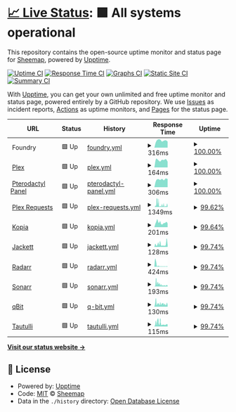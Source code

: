 # [📈 Live Status](https://Sheemap.github.io/snazcat-upptime): <!--live status--> **🟩 All systems operational**

This repository contains the open-source uptime monitor and status page for [Sheemap](https://Sheemap.github.io/snazcat-upptime), powered by [Upptime](https://github.com/upptime/upptime).

[![Uptime CI](https://github.com/Sheemap/snazcat-upptime/workflows/Uptime%20CI/badge.svg)](https://github.com/Sheemap/snazcat-upptime/actions?query=workflow%3A%22Uptime+CI%22)
[![Response Time CI](https://github.com/Sheemap/snazcat-upptime/workflows/Response%20Time%20CI/badge.svg)](https://github.com/Sheemap/snazcat-upptime/actions?query=workflow%3A%22Response+Time+CI%22)
[![Graphs CI](https://github.com/Sheemap/snazcat-upptime/workflows/Graphs%20CI/badge.svg)](https://github.com/Sheemap/snazcat-upptime/actions?query=workflow%3A%22Graphs+CI%22)
[![Static Site CI](https://github.com/Sheemap/snazcat-upptime/workflows/Static%20Site%20CI/badge.svg)](https://github.com/Sheemap/snazcat-upptime/actions?query=workflow%3A%22Static+Site+CI%22)
[![Summary CI](https://github.com/Sheemap/snazcat-upptime/workflows/Summary%20CI/badge.svg)](https://github.com/Sheemap/snazcat-upptime/actions?query=workflow%3A%22Summary+CI%22)

With [Upptime](https://upptime.js.org), you can get your own unlimited and free uptime monitor and status page, powered entirely by a GitHub repository. We use [Issues](https://github.com/Sheemap/snazcat-upptime/issues) as incident reports, [Actions](https://github.com/Sheemap/snazcat-upptime/actions) as uptime monitors, and [Pages](https://Sheemap.github.io/snazcat-upptime) for the status page.

<!--start: status pages-->
<!-- This summary is generated by Upptime (https://github.com/upptime/upptime) -->
<!-- Do not edit this manually, your changes will be overwritten -->
<!-- prettier-ignore -->
| URL | Status | History | Response Time | Uptime |
| --- | ------ | ------- | ------------- | ------ |
| <img alt="" src="https://icons.duckduckgo.com/ip3/null.ico" height="13"> Foundry | 🟩 Up | [foundry.yml](https://github.com/Sheemap/snazcat-upptime/commits/HEAD/history/foundry.yml) | <details><summary><img alt="Response time graph" src="./graphs/foundry/response-time-week.png" height="20"> 316ms</summary><br><a href="https://Sheemap.github.io/snazcat-upptime/history/foundry"><img alt="Response time 458" src="https://img.shields.io/endpoint?url=https%3A%2F%2Fraw.githubusercontent.com%2FSheemap%2Fsnazcat-upptime%2FHEAD%2Fapi%2Ffoundry%2Fresponse-time.json"></a><br><a href="https://Sheemap.github.io/snazcat-upptime/history/foundry"><img alt="24-hour response time 275" src="https://img.shields.io/endpoint?url=https%3A%2F%2Fraw.githubusercontent.com%2FSheemap%2Fsnazcat-upptime%2FHEAD%2Fapi%2Ffoundry%2Fresponse-time-day.json"></a><br><a href="https://Sheemap.github.io/snazcat-upptime/history/foundry"><img alt="7-day response time 316" src="https://img.shields.io/endpoint?url=https%3A%2F%2Fraw.githubusercontent.com%2FSheemap%2Fsnazcat-upptime%2FHEAD%2Fapi%2Ffoundry%2Fresponse-time-week.json"></a><br><a href="https://Sheemap.github.io/snazcat-upptime/history/foundry"><img alt="30-day response time 1124" src="https://img.shields.io/endpoint?url=https%3A%2F%2Fraw.githubusercontent.com%2FSheemap%2Fsnazcat-upptime%2FHEAD%2Fapi%2Ffoundry%2Fresponse-time-month.json"></a><br><a href="https://Sheemap.github.io/snazcat-upptime/history/foundry"><img alt="1-year response time 512" src="https://img.shields.io/endpoint?url=https%3A%2F%2Fraw.githubusercontent.com%2FSheemap%2Fsnazcat-upptime%2FHEAD%2Fapi%2Ffoundry%2Fresponse-time-year.json"></a></details> | <details><summary><a href="https://Sheemap.github.io/snazcat-upptime/history/foundry">100.00%</a></summary><a href="https://Sheemap.github.io/snazcat-upptime/history/foundry"><img alt="All-time uptime 99.86%" src="https://img.shields.io/endpoint?url=https%3A%2F%2Fraw.githubusercontent.com%2FSheemap%2Fsnazcat-upptime%2FHEAD%2Fapi%2Ffoundry%2Fuptime.json"></a><br><a href="https://Sheemap.github.io/snazcat-upptime/history/foundry"><img alt="24-hour uptime 100.00%" src="https://img.shields.io/endpoint?url=https%3A%2F%2Fraw.githubusercontent.com%2FSheemap%2Fsnazcat-upptime%2FHEAD%2Fapi%2Ffoundry%2Fuptime-day.json"></a><br><a href="https://Sheemap.github.io/snazcat-upptime/history/foundry"><img alt="7-day uptime 100.00%" src="https://img.shields.io/endpoint?url=https%3A%2F%2Fraw.githubusercontent.com%2FSheemap%2Fsnazcat-upptime%2FHEAD%2Fapi%2Ffoundry%2Fuptime-week.json"></a><br><a href="https://Sheemap.github.io/snazcat-upptime/history/foundry"><img alt="30-day uptime 99.73%" src="https://img.shields.io/endpoint?url=https%3A%2F%2Fraw.githubusercontent.com%2FSheemap%2Fsnazcat-upptime%2FHEAD%2Fapi%2Ffoundry%2Fuptime-month.json"></a><br><a href="https://Sheemap.github.io/snazcat-upptime/history/foundry"><img alt="1-year uptime 99.84%" src="https://img.shields.io/endpoint?url=https%3A%2F%2Fraw.githubusercontent.com%2FSheemap%2Fsnazcat-upptime%2FHEAD%2Fapi%2Ffoundry%2Fuptime-year.json"></a></details>
| <img alt="" src="https://icons.duckduckgo.com/ip3/snazcat.com.ico" height="13"> [Plex](http://snazcat.com:32400) | 🟩 Up | [plex.yml](https://github.com/Sheemap/snazcat-upptime/commits/HEAD/history/plex.yml) | <details><summary><img alt="Response time graph" src="./graphs/plex/response-time-week.png" height="20"> 164ms</summary><br><a href="https://Sheemap.github.io/snazcat-upptime/history/plex"><img alt="Response time 251" src="https://img.shields.io/endpoint?url=https%3A%2F%2Fraw.githubusercontent.com%2FSheemap%2Fsnazcat-upptime%2FHEAD%2Fapi%2Fplex%2Fresponse-time.json"></a><br><a href="https://Sheemap.github.io/snazcat-upptime/history/plex"><img alt="24-hour response time 127" src="https://img.shields.io/endpoint?url=https%3A%2F%2Fraw.githubusercontent.com%2FSheemap%2Fsnazcat-upptime%2FHEAD%2Fapi%2Fplex%2Fresponse-time-day.json"></a><br><a href="https://Sheemap.github.io/snazcat-upptime/history/plex"><img alt="7-day response time 164" src="https://img.shields.io/endpoint?url=https%3A%2F%2Fraw.githubusercontent.com%2FSheemap%2Fsnazcat-upptime%2FHEAD%2Fapi%2Fplex%2Fresponse-time-week.json"></a><br><a href="https://Sheemap.github.io/snazcat-upptime/history/plex"><img alt="30-day response time 531" src="https://img.shields.io/endpoint?url=https%3A%2F%2Fraw.githubusercontent.com%2FSheemap%2Fsnazcat-upptime%2FHEAD%2Fapi%2Fplex%2Fresponse-time-month.json"></a><br><a href="https://Sheemap.github.io/snazcat-upptime/history/plex"><img alt="1-year response time 283" src="https://img.shields.io/endpoint?url=https%3A%2F%2Fraw.githubusercontent.com%2FSheemap%2Fsnazcat-upptime%2FHEAD%2Fapi%2Fplex%2Fresponse-time-year.json"></a></details> | <details><summary><a href="https://Sheemap.github.io/snazcat-upptime/history/plex">100.00%</a></summary><a href="https://Sheemap.github.io/snazcat-upptime/history/plex"><img alt="All-time uptime 99.66%" src="https://img.shields.io/endpoint?url=https%3A%2F%2Fraw.githubusercontent.com%2FSheemap%2Fsnazcat-upptime%2FHEAD%2Fapi%2Fplex%2Fuptime.json"></a><br><a href="https://Sheemap.github.io/snazcat-upptime/history/plex"><img alt="24-hour uptime 100.00%" src="https://img.shields.io/endpoint?url=https%3A%2F%2Fraw.githubusercontent.com%2FSheemap%2Fsnazcat-upptime%2FHEAD%2Fapi%2Fplex%2Fuptime-day.json"></a><br><a href="https://Sheemap.github.io/snazcat-upptime/history/plex"><img alt="7-day uptime 100.00%" src="https://img.shields.io/endpoint?url=https%3A%2F%2Fraw.githubusercontent.com%2FSheemap%2Fsnazcat-upptime%2FHEAD%2Fapi%2Fplex%2Fuptime-week.json"></a><br><a href="https://Sheemap.github.io/snazcat-upptime/history/plex"><img alt="30-day uptime 99.81%" src="https://img.shields.io/endpoint?url=https%3A%2F%2Fraw.githubusercontent.com%2FSheemap%2Fsnazcat-upptime%2FHEAD%2Fapi%2Fplex%2Fuptime-month.json"></a><br><a href="https://Sheemap.github.io/snazcat-upptime/history/plex"><img alt="1-year uptime 99.51%" src="https://img.shields.io/endpoint?url=https%3A%2F%2Fraw.githubusercontent.com%2FSheemap%2Fsnazcat-upptime%2FHEAD%2Fapi%2Fplex%2Fuptime-year.json"></a></details>
| <img alt="" src="https://icons.duckduckgo.com/ip3/panel.snazcat.com.ico" height="13"> [Pterodactyl Panel](https://panel.snazcat.com) | 🟩 Up | [pterodactyl-panel.yml](https://github.com/Sheemap/snazcat-upptime/commits/HEAD/history/pterodactyl-panel.yml) | <details><summary><img alt="Response time graph" src="./graphs/pterodactyl-panel/response-time-week.png" height="20"> 306ms</summary><br><a href="https://Sheemap.github.io/snazcat-upptime/history/pterodactyl-panel"><img alt="Response time 434" src="https://img.shields.io/endpoint?url=https%3A%2F%2Fraw.githubusercontent.com%2FSheemap%2Fsnazcat-upptime%2FHEAD%2Fapi%2Fpterodactyl-panel%2Fresponse-time.json"></a><br><a href="https://Sheemap.github.io/snazcat-upptime/history/pterodactyl-panel"><img alt="24-hour response time 322" src="https://img.shields.io/endpoint?url=https%3A%2F%2Fraw.githubusercontent.com%2FSheemap%2Fsnazcat-upptime%2FHEAD%2Fapi%2Fpterodactyl-panel%2Fresponse-time-day.json"></a><br><a href="https://Sheemap.github.io/snazcat-upptime/history/pterodactyl-panel"><img alt="7-day response time 306" src="https://img.shields.io/endpoint?url=https%3A%2F%2Fraw.githubusercontent.com%2FSheemap%2Fsnazcat-upptime%2FHEAD%2Fapi%2Fpterodactyl-panel%2Fresponse-time-week.json"></a><br><a href="https://Sheemap.github.io/snazcat-upptime/history/pterodactyl-panel"><img alt="30-day response time 817" src="https://img.shields.io/endpoint?url=https%3A%2F%2Fraw.githubusercontent.com%2FSheemap%2Fsnazcat-upptime%2FHEAD%2Fapi%2Fpterodactyl-panel%2Fresponse-time-month.json"></a><br><a href="https://Sheemap.github.io/snazcat-upptime/history/pterodactyl-panel"><img alt="1-year response time 434" src="https://img.shields.io/endpoint?url=https%3A%2F%2Fraw.githubusercontent.com%2FSheemap%2Fsnazcat-upptime%2FHEAD%2Fapi%2Fpterodactyl-panel%2Fresponse-time-year.json"></a></details> | <details><summary><a href="https://Sheemap.github.io/snazcat-upptime/history/pterodactyl-panel">100.00%</a></summary><a href="https://Sheemap.github.io/snazcat-upptime/history/pterodactyl-panel"><img alt="All-time uptime 99.96%" src="https://img.shields.io/endpoint?url=https%3A%2F%2Fraw.githubusercontent.com%2FSheemap%2Fsnazcat-upptime%2FHEAD%2Fapi%2Fpterodactyl-panel%2Fuptime.json"></a><br><a href="https://Sheemap.github.io/snazcat-upptime/history/pterodactyl-panel"><img alt="24-hour uptime 100.00%" src="https://img.shields.io/endpoint?url=https%3A%2F%2Fraw.githubusercontent.com%2FSheemap%2Fsnazcat-upptime%2FHEAD%2Fapi%2Fpterodactyl-panel%2Fuptime-day.json"></a><br><a href="https://Sheemap.github.io/snazcat-upptime/history/pterodactyl-panel"><img alt="7-day uptime 100.00%" src="https://img.shields.io/endpoint?url=https%3A%2F%2Fraw.githubusercontent.com%2FSheemap%2Fsnazcat-upptime%2FHEAD%2Fapi%2Fpterodactyl-panel%2Fuptime-week.json"></a><br><a href="https://Sheemap.github.io/snazcat-upptime/history/pterodactyl-panel"><img alt="30-day uptime 99.82%" src="https://img.shields.io/endpoint?url=https%3A%2F%2Fraw.githubusercontent.com%2FSheemap%2Fsnazcat-upptime%2FHEAD%2Fapi%2Fpterodactyl-panel%2Fuptime-month.json"></a><br><a href="https://Sheemap.github.io/snazcat-upptime/history/pterodactyl-panel"><img alt="1-year uptime 99.96%" src="https://img.shields.io/endpoint?url=https%3A%2F%2Fraw.githubusercontent.com%2FSheemap%2Fsnazcat-upptime%2FHEAD%2Fapi%2Fpterodactyl-panel%2Fuptime-year.json"></a></details>
| <img alt="" src="https://icons.duckduckgo.com/ip3/plexrequests.snazcat.com.ico" height="13"> [Plex Requests](https://plexrequests.snazcat.com) | 🟩 Up | [plex-requests.yml](https://github.com/Sheemap/snazcat-upptime/commits/HEAD/history/plex-requests.yml) | <details><summary><img alt="Response time graph" src="./graphs/plex-requests/response-time-week.png" height="20"> 1349ms</summary><br><a href="https://Sheemap.github.io/snazcat-upptime/history/plex-requests"><img alt="Response time 919" src="https://img.shields.io/endpoint?url=https%3A%2F%2Fraw.githubusercontent.com%2FSheemap%2Fsnazcat-upptime%2FHEAD%2Fapi%2Fplex-requests%2Fresponse-time.json"></a><br><a href="https://Sheemap.github.io/snazcat-upptime/history/plex-requests"><img alt="24-hour response time 1012" src="https://img.shields.io/endpoint?url=https%3A%2F%2Fraw.githubusercontent.com%2FSheemap%2Fsnazcat-upptime%2FHEAD%2Fapi%2Fplex-requests%2Fresponse-time-day.json"></a><br><a href="https://Sheemap.github.io/snazcat-upptime/history/plex-requests"><img alt="7-day response time 1349" src="https://img.shields.io/endpoint?url=https%3A%2F%2Fraw.githubusercontent.com%2FSheemap%2Fsnazcat-upptime%2FHEAD%2Fapi%2Fplex-requests%2Fresponse-time-week.json"></a><br><a href="https://Sheemap.github.io/snazcat-upptime/history/plex-requests"><img alt="30-day response time 1303" src="https://img.shields.io/endpoint?url=https%3A%2F%2Fraw.githubusercontent.com%2FSheemap%2Fsnazcat-upptime%2FHEAD%2Fapi%2Fplex-requests%2Fresponse-time-month.json"></a><br><a href="https://Sheemap.github.io/snazcat-upptime/history/plex-requests"><img alt="1-year response time 919" src="https://img.shields.io/endpoint?url=https%3A%2F%2Fraw.githubusercontent.com%2FSheemap%2Fsnazcat-upptime%2FHEAD%2Fapi%2Fplex-requests%2Fresponse-time-year.json"></a></details> | <details><summary><a href="https://Sheemap.github.io/snazcat-upptime/history/plex-requests">99.62%</a></summary><a href="https://Sheemap.github.io/snazcat-upptime/history/plex-requests"><img alt="All-time uptime 99.65%" src="https://img.shields.io/endpoint?url=https%3A%2F%2Fraw.githubusercontent.com%2FSheemap%2Fsnazcat-upptime%2FHEAD%2Fapi%2Fplex-requests%2Fuptime.json"></a><br><a href="https://Sheemap.github.io/snazcat-upptime/history/plex-requests"><img alt="24-hour uptime 100.00%" src="https://img.shields.io/endpoint?url=https%3A%2F%2Fraw.githubusercontent.com%2FSheemap%2Fsnazcat-upptime%2FHEAD%2Fapi%2Fplex-requests%2Fuptime-day.json"></a><br><a href="https://Sheemap.github.io/snazcat-upptime/history/plex-requests"><img alt="7-day uptime 99.62%" src="https://img.shields.io/endpoint?url=https%3A%2F%2Fraw.githubusercontent.com%2FSheemap%2Fsnazcat-upptime%2FHEAD%2Fapi%2Fplex-requests%2Fuptime-week.json"></a><br><a href="https://Sheemap.github.io/snazcat-upptime/history/plex-requests"><img alt="30-day uptime 98.68%" src="https://img.shields.io/endpoint?url=https%3A%2F%2Fraw.githubusercontent.com%2FSheemap%2Fsnazcat-upptime%2FHEAD%2Fapi%2Fplex-requests%2Fuptime-month.json"></a><br><a href="https://Sheemap.github.io/snazcat-upptime/history/plex-requests"><img alt="1-year uptime 99.65%" src="https://img.shields.io/endpoint?url=https%3A%2F%2Fraw.githubusercontent.com%2FSheemap%2Fsnazcat-upptime%2FHEAD%2Fapi%2Fplex-requests%2Fuptime-year.json"></a></details>
| <img alt="" src="https://icons.duckduckgo.com/ip3/snazcat.com.ico" height="13"> [Kopia](http://snazcat.com:6969/kopia) | 🟩 Up | [kopia.yml](https://github.com/Sheemap/snazcat-upptime/commits/HEAD/history/kopia.yml) | <details><summary><img alt="Response time graph" src="./graphs/kopia/response-time-week.png" height="20"> 201ms</summary><br><a href="https://Sheemap.github.io/snazcat-upptime/history/kopia"><img alt="Response time 361" src="https://img.shields.io/endpoint?url=https%3A%2F%2Fraw.githubusercontent.com%2FSheemap%2Fsnazcat-upptime%2FHEAD%2Fapi%2Fkopia%2Fresponse-time.json"></a><br><a href="https://Sheemap.github.io/snazcat-upptime/history/kopia"><img alt="24-hour response time 194" src="https://img.shields.io/endpoint?url=https%3A%2F%2Fraw.githubusercontent.com%2FSheemap%2Fsnazcat-upptime%2FHEAD%2Fapi%2Fkopia%2Fresponse-time-day.json"></a><br><a href="https://Sheemap.github.io/snazcat-upptime/history/kopia"><img alt="7-day response time 201" src="https://img.shields.io/endpoint?url=https%3A%2F%2Fraw.githubusercontent.com%2FSheemap%2Fsnazcat-upptime%2FHEAD%2Fapi%2Fkopia%2Fresponse-time-week.json"></a><br><a href="https://Sheemap.github.io/snazcat-upptime/history/kopia"><img alt="30-day response time 522" src="https://img.shields.io/endpoint?url=https%3A%2F%2Fraw.githubusercontent.com%2FSheemap%2Fsnazcat-upptime%2FHEAD%2Fapi%2Fkopia%2Fresponse-time-month.json"></a><br><a href="https://Sheemap.github.io/snazcat-upptime/history/kopia"><img alt="1-year response time 361" src="https://img.shields.io/endpoint?url=https%3A%2F%2Fraw.githubusercontent.com%2FSheemap%2Fsnazcat-upptime%2FHEAD%2Fapi%2Fkopia%2Fresponse-time-year.json"></a></details> | <details><summary><a href="https://Sheemap.github.io/snazcat-upptime/history/kopia">99.64%</a></summary><a href="https://Sheemap.github.io/snazcat-upptime/history/kopia"><img alt="All-time uptime 99.49%" src="https://img.shields.io/endpoint?url=https%3A%2F%2Fraw.githubusercontent.com%2FSheemap%2Fsnazcat-upptime%2FHEAD%2Fapi%2Fkopia%2Fuptime.json"></a><br><a href="https://Sheemap.github.io/snazcat-upptime/history/kopia"><img alt="24-hour uptime 100.00%" src="https://img.shields.io/endpoint?url=https%3A%2F%2Fraw.githubusercontent.com%2FSheemap%2Fsnazcat-upptime%2FHEAD%2Fapi%2Fkopia%2Fuptime-day.json"></a><br><a href="https://Sheemap.github.io/snazcat-upptime/history/kopia"><img alt="7-day uptime 99.64%" src="https://img.shields.io/endpoint?url=https%3A%2F%2Fraw.githubusercontent.com%2FSheemap%2Fsnazcat-upptime%2FHEAD%2Fapi%2Fkopia%2Fuptime-week.json"></a><br><a href="https://Sheemap.github.io/snazcat-upptime/history/kopia"><img alt="30-day uptime 98.76%" src="https://img.shields.io/endpoint?url=https%3A%2F%2Fraw.githubusercontent.com%2FSheemap%2Fsnazcat-upptime%2FHEAD%2Fapi%2Fkopia%2Fuptime-month.json"></a><br><a href="https://Sheemap.github.io/snazcat-upptime/history/kopia"><img alt="1-year uptime 99.49%" src="https://img.shields.io/endpoint?url=https%3A%2F%2Fraw.githubusercontent.com%2FSheemap%2Fsnazcat-upptime%2FHEAD%2Fapi%2Fkopia%2Fuptime-year.json"></a></details>
| <img alt="" src="https://icons.duckduckgo.com/ip3/snazcat.com.ico" height="13"> [Jackett](http://snazcat.com:6969/jackett) | 🟩 Up | [jackett.yml](https://github.com/Sheemap/snazcat-upptime/commits/HEAD/history/jackett.yml) | <details><summary><img alt="Response time graph" src="./graphs/jackett/response-time-week.png" height="20"> 128ms</summary><br><a href="https://Sheemap.github.io/snazcat-upptime/history/jackett"><img alt="Response time 113" src="https://img.shields.io/endpoint?url=https%3A%2F%2Fraw.githubusercontent.com%2FSheemap%2Fsnazcat-upptime%2FHEAD%2Fapi%2Fjackett%2Fresponse-time.json"></a><br><a href="https://Sheemap.github.io/snazcat-upptime/history/jackett"><img alt="24-hour response time 252" src="https://img.shields.io/endpoint?url=https%3A%2F%2Fraw.githubusercontent.com%2FSheemap%2Fsnazcat-upptime%2FHEAD%2Fapi%2Fjackett%2Fresponse-time-day.json"></a><br><a href="https://Sheemap.github.io/snazcat-upptime/history/jackett"><img alt="7-day response time 128" src="https://img.shields.io/endpoint?url=https%3A%2F%2Fraw.githubusercontent.com%2FSheemap%2Fsnazcat-upptime%2FHEAD%2Fapi%2Fjackett%2Fresponse-time-week.json"></a><br><a href="https://Sheemap.github.io/snazcat-upptime/history/jackett"><img alt="30-day response time 175" src="https://img.shields.io/endpoint?url=https%3A%2F%2Fraw.githubusercontent.com%2FSheemap%2Fsnazcat-upptime%2FHEAD%2Fapi%2Fjackett%2Fresponse-time-month.json"></a><br><a href="https://Sheemap.github.io/snazcat-upptime/history/jackett"><img alt="1-year response time 113" src="https://img.shields.io/endpoint?url=https%3A%2F%2Fraw.githubusercontent.com%2FSheemap%2Fsnazcat-upptime%2FHEAD%2Fapi%2Fjackett%2Fresponse-time-year.json"></a></details> | <details><summary><a href="https://Sheemap.github.io/snazcat-upptime/history/jackett">99.74%</a></summary><a href="https://Sheemap.github.io/snazcat-upptime/history/jackett"><img alt="All-time uptime 99.69%" src="https://img.shields.io/endpoint?url=https%3A%2F%2Fraw.githubusercontent.com%2FSheemap%2Fsnazcat-upptime%2FHEAD%2Fapi%2Fjackett%2Fuptime.json"></a><br><a href="https://Sheemap.github.io/snazcat-upptime/history/jackett"><img alt="24-hour uptime 100.00%" src="https://img.shields.io/endpoint?url=https%3A%2F%2Fraw.githubusercontent.com%2FSheemap%2Fsnazcat-upptime%2FHEAD%2Fapi%2Fjackett%2Fuptime-day.json"></a><br><a href="https://Sheemap.github.io/snazcat-upptime/history/jackett"><img alt="7-day uptime 99.74%" src="https://img.shields.io/endpoint?url=https%3A%2F%2Fraw.githubusercontent.com%2FSheemap%2Fsnazcat-upptime%2FHEAD%2Fapi%2Fjackett%2Fuptime-week.json"></a><br><a href="https://Sheemap.github.io/snazcat-upptime/history/jackett"><img alt="30-day uptime 99.10%" src="https://img.shields.io/endpoint?url=https%3A%2F%2Fraw.githubusercontent.com%2FSheemap%2Fsnazcat-upptime%2FHEAD%2Fapi%2Fjackett%2Fuptime-month.json"></a><br><a href="https://Sheemap.github.io/snazcat-upptime/history/jackett"><img alt="1-year uptime 99.69%" src="https://img.shields.io/endpoint?url=https%3A%2F%2Fraw.githubusercontent.com%2FSheemap%2Fsnazcat-upptime%2FHEAD%2Fapi%2Fjackett%2Fuptime-year.json"></a></details>
| <img alt="" src="https://icons.duckduckgo.com/ip3/snazcat.com.ico" height="13"> [Radarr](http://snazcat.com:6969/radarr) | 🟩 Up | [radarr.yml](https://github.com/Sheemap/snazcat-upptime/commits/HEAD/history/radarr.yml) | <details><summary><img alt="Response time graph" src="./graphs/radarr/response-time-week.png" height="20"> 424ms</summary><br><a href="https://Sheemap.github.io/snazcat-upptime/history/radarr"><img alt="Response time 136" src="https://img.shields.io/endpoint?url=https%3A%2F%2Fraw.githubusercontent.com%2FSheemap%2Fsnazcat-upptime%2FHEAD%2Fapi%2Fradarr%2Fresponse-time.json"></a><br><a href="https://Sheemap.github.io/snazcat-upptime/history/radarr"><img alt="24-hour response time 106" src="https://img.shields.io/endpoint?url=https%3A%2F%2Fraw.githubusercontent.com%2FSheemap%2Fsnazcat-upptime%2FHEAD%2Fapi%2Fradarr%2Fresponse-time-day.json"></a><br><a href="https://Sheemap.github.io/snazcat-upptime/history/radarr"><img alt="7-day response time 424" src="https://img.shields.io/endpoint?url=https%3A%2F%2Fraw.githubusercontent.com%2FSheemap%2Fsnazcat-upptime%2FHEAD%2Fapi%2Fradarr%2Fresponse-time-week.json"></a><br><a href="https://Sheemap.github.io/snazcat-upptime/history/radarr"><img alt="30-day response time 227" src="https://img.shields.io/endpoint?url=https%3A%2F%2Fraw.githubusercontent.com%2FSheemap%2Fsnazcat-upptime%2FHEAD%2Fapi%2Fradarr%2Fresponse-time-month.json"></a><br><a href="https://Sheemap.github.io/snazcat-upptime/history/radarr"><img alt="1-year response time 136" src="https://img.shields.io/endpoint?url=https%3A%2F%2Fraw.githubusercontent.com%2FSheemap%2Fsnazcat-upptime%2FHEAD%2Fapi%2Fradarr%2Fresponse-time-year.json"></a></details> | <details><summary><a href="https://Sheemap.github.io/snazcat-upptime/history/radarr">99.74%</a></summary><a href="https://Sheemap.github.io/snazcat-upptime/history/radarr"><img alt="All-time uptime 99.67%" src="https://img.shields.io/endpoint?url=https%3A%2F%2Fraw.githubusercontent.com%2FSheemap%2Fsnazcat-upptime%2FHEAD%2Fapi%2Fradarr%2Fuptime.json"></a><br><a href="https://Sheemap.github.io/snazcat-upptime/history/radarr"><img alt="24-hour uptime 100.00%" src="https://img.shields.io/endpoint?url=https%3A%2F%2Fraw.githubusercontent.com%2FSheemap%2Fsnazcat-upptime%2FHEAD%2Fapi%2Fradarr%2Fuptime-day.json"></a><br><a href="https://Sheemap.github.io/snazcat-upptime/history/radarr"><img alt="7-day uptime 99.74%" src="https://img.shields.io/endpoint?url=https%3A%2F%2Fraw.githubusercontent.com%2FSheemap%2Fsnazcat-upptime%2FHEAD%2Fapi%2Fradarr%2Fuptime-week.json"></a><br><a href="https://Sheemap.github.io/snazcat-upptime/history/radarr"><img alt="30-day uptime 99.05%" src="https://img.shields.io/endpoint?url=https%3A%2F%2Fraw.githubusercontent.com%2FSheemap%2Fsnazcat-upptime%2FHEAD%2Fapi%2Fradarr%2Fuptime-month.json"></a><br><a href="https://Sheemap.github.io/snazcat-upptime/history/radarr"><img alt="1-year uptime 99.67%" src="https://img.shields.io/endpoint?url=https%3A%2F%2Fraw.githubusercontent.com%2FSheemap%2Fsnazcat-upptime%2FHEAD%2Fapi%2Fradarr%2Fuptime-year.json"></a></details>
| <img alt="" src="https://icons.duckduckgo.com/ip3/snazcat.com.ico" height="13"> [Sonarr](http://snazcat.com:6969/sonarr) | 🟩 Up | [sonarr.yml](https://github.com/Sheemap/snazcat-upptime/commits/HEAD/history/sonarr.yml) | <details><summary><img alt="Response time graph" src="./graphs/sonarr/response-time-week.png" height="20"> 193ms</summary><br><a href="https://Sheemap.github.io/snazcat-upptime/history/sonarr"><img alt="Response time 104" src="https://img.shields.io/endpoint?url=https%3A%2F%2Fraw.githubusercontent.com%2FSheemap%2Fsnazcat-upptime%2FHEAD%2Fapi%2Fsonarr%2Fresponse-time.json"></a><br><a href="https://Sheemap.github.io/snazcat-upptime/history/sonarr"><img alt="24-hour response time 114" src="https://img.shields.io/endpoint?url=https%3A%2F%2Fraw.githubusercontent.com%2FSheemap%2Fsnazcat-upptime%2FHEAD%2Fapi%2Fsonarr%2Fresponse-time-day.json"></a><br><a href="https://Sheemap.github.io/snazcat-upptime/history/sonarr"><img alt="7-day response time 193" src="https://img.shields.io/endpoint?url=https%3A%2F%2Fraw.githubusercontent.com%2FSheemap%2Fsnazcat-upptime%2FHEAD%2Fapi%2Fsonarr%2Fresponse-time-week.json"></a><br><a href="https://Sheemap.github.io/snazcat-upptime/history/sonarr"><img alt="30-day response time 157" src="https://img.shields.io/endpoint?url=https%3A%2F%2Fraw.githubusercontent.com%2FSheemap%2Fsnazcat-upptime%2FHEAD%2Fapi%2Fsonarr%2Fresponse-time-month.json"></a><br><a href="https://Sheemap.github.io/snazcat-upptime/history/sonarr"><img alt="1-year response time 104" src="https://img.shields.io/endpoint?url=https%3A%2F%2Fraw.githubusercontent.com%2FSheemap%2Fsnazcat-upptime%2FHEAD%2Fapi%2Fsonarr%2Fresponse-time-year.json"></a></details> | <details><summary><a href="https://Sheemap.github.io/snazcat-upptime/history/sonarr">99.74%</a></summary><a href="https://Sheemap.github.io/snazcat-upptime/history/sonarr"><img alt="All-time uptime 99.65%" src="https://img.shields.io/endpoint?url=https%3A%2F%2Fraw.githubusercontent.com%2FSheemap%2Fsnazcat-upptime%2FHEAD%2Fapi%2Fsonarr%2Fuptime.json"></a><br><a href="https://Sheemap.github.io/snazcat-upptime/history/sonarr"><img alt="24-hour uptime 100.00%" src="https://img.shields.io/endpoint?url=https%3A%2F%2Fraw.githubusercontent.com%2FSheemap%2Fsnazcat-upptime%2FHEAD%2Fapi%2Fsonarr%2Fuptime-day.json"></a><br><a href="https://Sheemap.github.io/snazcat-upptime/history/sonarr"><img alt="7-day uptime 99.74%" src="https://img.shields.io/endpoint?url=https%3A%2F%2Fraw.githubusercontent.com%2FSheemap%2Fsnazcat-upptime%2FHEAD%2Fapi%2Fsonarr%2Fuptime-week.json"></a><br><a href="https://Sheemap.github.io/snazcat-upptime/history/sonarr"><img alt="30-day uptime 98.97%" src="https://img.shields.io/endpoint?url=https%3A%2F%2Fraw.githubusercontent.com%2FSheemap%2Fsnazcat-upptime%2FHEAD%2Fapi%2Fsonarr%2Fuptime-month.json"></a><br><a href="https://Sheemap.github.io/snazcat-upptime/history/sonarr"><img alt="1-year uptime 99.65%" src="https://img.shields.io/endpoint?url=https%3A%2F%2Fraw.githubusercontent.com%2FSheemap%2Fsnazcat-upptime%2FHEAD%2Fapi%2Fsonarr%2Fuptime-year.json"></a></details>
| <img alt="" src="https://icons.duckduckgo.com/ip3/snazcat.com.ico" height="13"> [qBit](http://snazcat.com:6969/qbit) | 🟩 Up | [q-bit.yml](https://github.com/Sheemap/snazcat-upptime/commits/HEAD/history/q-bit.yml) | <details><summary><img alt="Response time graph" src="./graphs/q-bit/response-time-week.png" height="20"> 130ms</summary><br><a href="https://Sheemap.github.io/snazcat-upptime/history/q-bit"><img alt="Response time 85" src="https://img.shields.io/endpoint?url=https%3A%2F%2Fraw.githubusercontent.com%2FSheemap%2Fsnazcat-upptime%2FHEAD%2Fapi%2Fq-bit%2Fresponse-time.json"></a><br><a href="https://Sheemap.github.io/snazcat-upptime/history/q-bit"><img alt="24-hour response time 123" src="https://img.shields.io/endpoint?url=https%3A%2F%2Fraw.githubusercontent.com%2FSheemap%2Fsnazcat-upptime%2FHEAD%2Fapi%2Fq-bit%2Fresponse-time-day.json"></a><br><a href="https://Sheemap.github.io/snazcat-upptime/history/q-bit"><img alt="7-day response time 130" src="https://img.shields.io/endpoint?url=https%3A%2F%2Fraw.githubusercontent.com%2FSheemap%2Fsnazcat-upptime%2FHEAD%2Fapi%2Fq-bit%2Fresponse-time-week.json"></a><br><a href="https://Sheemap.github.io/snazcat-upptime/history/q-bit"><img alt="30-day response time 114" src="https://img.shields.io/endpoint?url=https%3A%2F%2Fraw.githubusercontent.com%2FSheemap%2Fsnazcat-upptime%2FHEAD%2Fapi%2Fq-bit%2Fresponse-time-month.json"></a><br><a href="https://Sheemap.github.io/snazcat-upptime/history/q-bit"><img alt="1-year response time 85" src="https://img.shields.io/endpoint?url=https%3A%2F%2Fraw.githubusercontent.com%2FSheemap%2Fsnazcat-upptime%2FHEAD%2Fapi%2Fq-bit%2Fresponse-time-year.json"></a></details> | <details><summary><a href="https://Sheemap.github.io/snazcat-upptime/history/q-bit">99.74%</a></summary><a href="https://Sheemap.github.io/snazcat-upptime/history/q-bit"><img alt="All-time uptime 99.65%" src="https://img.shields.io/endpoint?url=https%3A%2F%2Fraw.githubusercontent.com%2FSheemap%2Fsnazcat-upptime%2FHEAD%2Fapi%2Fq-bit%2Fuptime.json"></a><br><a href="https://Sheemap.github.io/snazcat-upptime/history/q-bit"><img alt="24-hour uptime 100.00%" src="https://img.shields.io/endpoint?url=https%3A%2F%2Fraw.githubusercontent.com%2FSheemap%2Fsnazcat-upptime%2FHEAD%2Fapi%2Fq-bit%2Fuptime-day.json"></a><br><a href="https://Sheemap.github.io/snazcat-upptime/history/q-bit"><img alt="7-day uptime 99.74%" src="https://img.shields.io/endpoint?url=https%3A%2F%2Fraw.githubusercontent.com%2FSheemap%2Fsnazcat-upptime%2FHEAD%2Fapi%2Fq-bit%2Fuptime-week.json"></a><br><a href="https://Sheemap.github.io/snazcat-upptime/history/q-bit"><img alt="30-day uptime 98.98%" src="https://img.shields.io/endpoint?url=https%3A%2F%2Fraw.githubusercontent.com%2FSheemap%2Fsnazcat-upptime%2FHEAD%2Fapi%2Fq-bit%2Fuptime-month.json"></a><br><a href="https://Sheemap.github.io/snazcat-upptime/history/q-bit"><img alt="1-year uptime 99.65%" src="https://img.shields.io/endpoint?url=https%3A%2F%2Fraw.githubusercontent.com%2FSheemap%2Fsnazcat-upptime%2FHEAD%2Fapi%2Fq-bit%2Fuptime-year.json"></a></details>
| <img alt="" src="https://icons.duckduckgo.com/ip3/snazcat.com.ico" height="13"> [Tautulli](http://snazcat.com:6969/tautulli) | 🟩 Up | [tautulli.yml](https://github.com/Sheemap/snazcat-upptime/commits/HEAD/history/tautulli.yml) | <details><summary><img alt="Response time graph" src="./graphs/tautulli/response-time-week.png" height="20"> 115ms</summary><br><a href="https://Sheemap.github.io/snazcat-upptime/history/tautulli"><img alt="Response time 77" src="https://img.shields.io/endpoint?url=https%3A%2F%2Fraw.githubusercontent.com%2FSheemap%2Fsnazcat-upptime%2FHEAD%2Fapi%2Ftautulli%2Fresponse-time.json"></a><br><a href="https://Sheemap.github.io/snazcat-upptime/history/tautulli"><img alt="24-hour response time 83" src="https://img.shields.io/endpoint?url=https%3A%2F%2Fraw.githubusercontent.com%2FSheemap%2Fsnazcat-upptime%2FHEAD%2Fapi%2Ftautulli%2Fresponse-time-day.json"></a><br><a href="https://Sheemap.github.io/snazcat-upptime/history/tautulli"><img alt="7-day response time 115" src="https://img.shields.io/endpoint?url=https%3A%2F%2Fraw.githubusercontent.com%2FSheemap%2Fsnazcat-upptime%2FHEAD%2Fapi%2Ftautulli%2Fresponse-time-week.json"></a><br><a href="https://Sheemap.github.io/snazcat-upptime/history/tautulli"><img alt="30-day response time 90" src="https://img.shields.io/endpoint?url=https%3A%2F%2Fraw.githubusercontent.com%2FSheemap%2Fsnazcat-upptime%2FHEAD%2Fapi%2Ftautulli%2Fresponse-time-month.json"></a><br><a href="https://Sheemap.github.io/snazcat-upptime/history/tautulli"><img alt="1-year response time 77" src="https://img.shields.io/endpoint?url=https%3A%2F%2Fraw.githubusercontent.com%2FSheemap%2Fsnazcat-upptime%2FHEAD%2Fapi%2Ftautulli%2Fresponse-time-year.json"></a></details> | <details><summary><a href="https://Sheemap.github.io/snazcat-upptime/history/tautulli">99.74%</a></summary><a href="https://Sheemap.github.io/snazcat-upptime/history/tautulli"><img alt="All-time uptime 99.65%" src="https://img.shields.io/endpoint?url=https%3A%2F%2Fraw.githubusercontent.com%2FSheemap%2Fsnazcat-upptime%2FHEAD%2Fapi%2Ftautulli%2Fuptime.json"></a><br><a href="https://Sheemap.github.io/snazcat-upptime/history/tautulli"><img alt="24-hour uptime 100.00%" src="https://img.shields.io/endpoint?url=https%3A%2F%2Fraw.githubusercontent.com%2FSheemap%2Fsnazcat-upptime%2FHEAD%2Fapi%2Ftautulli%2Fuptime-day.json"></a><br><a href="https://Sheemap.github.io/snazcat-upptime/history/tautulli"><img alt="7-day uptime 99.74%" src="https://img.shields.io/endpoint?url=https%3A%2F%2Fraw.githubusercontent.com%2FSheemap%2Fsnazcat-upptime%2FHEAD%2Fapi%2Ftautulli%2Fuptime-week.json"></a><br><a href="https://Sheemap.github.io/snazcat-upptime/history/tautulli"><img alt="30-day uptime 98.99%" src="https://img.shields.io/endpoint?url=https%3A%2F%2Fraw.githubusercontent.com%2FSheemap%2Fsnazcat-upptime%2FHEAD%2Fapi%2Ftautulli%2Fuptime-month.json"></a><br><a href="https://Sheemap.github.io/snazcat-upptime/history/tautulli"><img alt="1-year uptime 99.65%" src="https://img.shields.io/endpoint?url=https%3A%2F%2Fraw.githubusercontent.com%2FSheemap%2Fsnazcat-upptime%2FHEAD%2Fapi%2Ftautulli%2Fuptime-year.json"></a></details>

<!--end: status pages-->

[**Visit our status website →**](https://Sheemap.github.io/snazcat-upptime)

## 📄 License

- Powered by: [Upptime](https://github.com/upptime/upptime)
- Code: [MIT](./LICENSE) © [Sheemap](https://Sheemap.github.io/snazcat-upptime)
- Data in the `./history` directory: [Open Database License](https://opendatacommons.org/licenses/odbl/1-0/)
